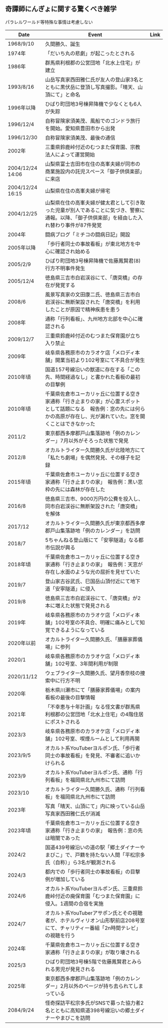 ## 奇譚師にんぎょに関する驚くべき雑学

パラレルワールド等特殊な事情は考慮しない

|Date|Event|Link|
|---|---|---|
|1968/9/10|久間勝久、誕生||
|1974年|「だいち丸の悲劇」が起こったとされる||
|1986年|群馬県利根郡の公営団地「北水上住宅」が建立||
|1993/8/16|山岳写真家西田雅仁氏が友人の登山家3名とともに黒伏岳に登頂し写真撮影。「晴天、山頂にて」と命名||
|1996年以降|ひばり町団地3号棟昇降機で少なくとも6人が失踪||
|1996/12/4|自称冒険家須美茂、風船でのゴンドラ旅行を開始。愛知県豊田市から出発||
|1996/12/30|自称冒険家須美茂、最後の通信||
|2002年|三重県鈴鹿峠付近のむつまた保育園、宗教法人によって運営開始||
|2004/12/24 14:06|山梨県富士吉田市在住の高峯夫婦が同市の商業施設内の託児スペース「御子供倶楽部」に来店||
|2004/12/24 16:15|山梨県在住の高峯夫婦が帰宅||
|2004/12/25|山梨県在住の高峯夫婦が健太君として引き取った児童が別人であることに気づき、警察に通報。以降、「御子供倶楽部」を経由した入れ替わり事件が87件発覚||
|2004年|闘病ブログ「ミチコの闘病日記」開設||
|2005年以降|「歩行者同士の事故看板」が東北地方を中心に確認され始める||
|2005/2/9|ひばり町団地3号棟昇降機で佐藤鳳賢君(8)行方不明事件発生||
|2005/12/4|徳島県三吉市白岩渓谷にて、「唐突橋」の存在が発覚する||
|2008/6|風景写真家の文田康二氏、徳島県三吉市白岩渓谷に無断架設された「唐突橋」を利用したことが原因で精神疾患を患う||
|2008年|通称「行列看板」、九州地方北部を中心に確認される||
|2009/12/7|三重県鈴鹿峠付近のむつまた保育園が立ち入り禁止||
|2009年|岐阜県各務原市のカラオケ店「メロディ本舗」開業当初より102号室にて不具合が発生||
|2010年頃|国道157号線沿いの獣道に存在する「この先、時間経過なし」と書かれた看板の最初の目撃例||
|2010年頃|千葉県佐倉市ユーカリヶ丘に位置する空き家通称「行き止まりの家」が心霊スポットとして話題になる　報告例：窓の先には何らかの高原が存在し、光が漏れていた。窓を開くことはできなかった||
|2011/2|東京都西多摩郡戸山集落跡地「例のカレンダー」7月以外がそろった状態で発見||
|2012/8|オカルトライター久間勝久氏が北陸地方にて「私たち劇場」を偶然発見、その様子を記録||
|2015年頃|千葉県佐倉市ユーカリヶ丘に位置する空き家通称「行き止まりの家」　報告例：黒い窓枠の先には森林が存在した||
|2016/8|徳島県三吉市、9000万円の公費を投入し、同市白岩渓谷に無断架設された「唐突橋」を解体||
|2017/12|オカルトライター久間勝久氏が東京都西多摩郡戸山集落跡地「例のカレンダー」を訪問||
|2018/7|5ちゃんねる登山版にて「安寧隧道」なる都市伝説が興る||
|2018年頃|千葉県佐倉市ユーカリヶ丘に位置する空き家通称「行き止まりの家」　報告例：天窓が存在し水面のような光の屈折を見せていた||
|2019/7|登山家古谷武氏、巳国岳山頂付近にて地下道「安寧隧道」に侵入||
|2019/8|徳島県三吉市白岩渓谷にて、「唐突橋」が2本に増えた状態で発見される||
|2019年|岐阜県各務原市のカラオケ店「メロディ本舗」102号室の不具合、明確に痛みとして知覚できるようになっている||
|2020年以前|オカルトライター久間勝久氏、「膳藤家葬儀場」に参列||
|2020/1|岐阜県各務原市のカラオケ店「メロディ本舗」102号室、3年間利用が制限||
|2020/11/12|ウェブライター久間勝久氏、望月香奈枝の捜索中に行方不明||
|2020年|栃木県川瀬市にて「膳藤家葬儀場」の案内看板の最後の目撃情報||
|2021年|「不幸恵与十年計画」なる怪文書が群馬県利根郡の公営団地「北水上住宅」の4階住居にポストされる||
|2023/3|岐阜県各務原市のカラオケ店「メロディ本舗」102号室、喫煙ルームとして利用再開||
|2023/9/5|オカルト系YouTuberヨルポン氏、「歩行者同士の事故看板」を発見、不審者に追いかけられる||
|2023/9|オカルト系YouTuberヨルポン氏、通称「行列看板」を福岡県北九州市にて訪問||
|2023/10|オカルトライター久間勝久氏、通称「行列看板」を福岡県北九州市にて訪問||
|2023年|写真「晴天、山頂にて」内に映っている山岳写真家西田雅仁氏が消滅||
|2023年頃|千葉県佐倉市ユーカリヶ丘に位置する空き家通称「行き止まりの家」　報告例：窓の先は暗闇であった||
|2024/2|国道439号線沿いの道の駅「郷土ダイナーやまびこ」で、戸籍を持たない人間「平松宗多氏（自称）」ら3名が観測される||
|2024/3|都内での「歩行者同士の事故看板」の目撃例が増加している||
|2024/6|オカルト系YouTuberヨルポン氏、三重県鈴鹿峠付近の廃保育園「むつまた保育園」に侵入。1週間の合宿を実施||
|2024/7|オカルト系YouTuberアサポン氏とその視聴者が、ホテルヴィリオン山形駅前店208号室にて、チャリティー番組「2n時間テレビ」の視聴を行う||
|2024年|千葉県佐倉市ユーカリヶ丘に位置する空き家通称「行き止まりの家」が取り壊される||
|2025/3|ひばり町団地3号棟5階で佐藤鳳賢君とみられる男児が発見される||
|2025年|東京都西多摩郡戸山集落跡地「例のカレンダー」2月以外のページが持ち去られてしまっている||
|2084/9/24|怪奇探訪平松宗多氏がSNSで募った協力者2名とともに高知県道398号線沿いの郷土ダイナーやまびこを訪問||
